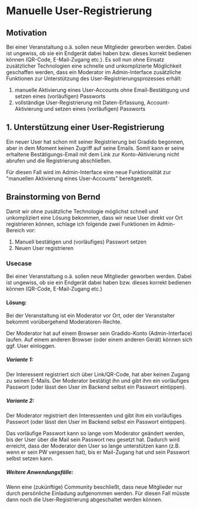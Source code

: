 # Manuelle User-Registrierung

## Motivation

Bei einer Veranstaltung o.ä. sollen neue Mitglieder geworben werden. Dabei ist ungewiss, ob sie ein Endgerät dabei haben bzw. dieses korrekt bedienen können (QR-Code, E-Mail-Zugang etc.). Es soll nun ohne Einsatz zusätzlicher Technologien eine schnelle und unkomplizierte Möglichkeit geschaffen werden, dass ein Moderator im Admin-Interface zusätzliche Funktionen zur Unterstützung des User-Registrierungsprozesses erhält:

1. manuelle Aktivierung eines User-Accounts ohne Email-Bestätigung und setzen eines (vorläufigen) Passworts
2. vollständige User-Registrierung mit Daten-Erfassung, Account-Aktivierung und setzen eines (vorläufigen) Passworts



## 1. Unterstützung einer User-Registrierung

Ein neuer User hat schon mit seiner Registrierung bei Gradido begonnen, aber in dem Moment keinen Zugriff auf seine Emails. Somit kann er seine erhaltene Bestätigungs-Email mit dem Link zur Konto-Aktivierung nicht abrufen und die Registrierung abschließen.

Für diesen Fall wird im Admin-Interface eine neue Funktionalität zur "manuellen Aktivierung eines User-Accounts" bereitgestellt.





## Brainstorming von Bernd


Damit wir ohne zusätzliche Technologie möglichst schnell und unkompliziert eine Lösung bekommen, dass wir neue User direkt vor Ort registrieren können, schlage ich folgende zwei Funktionen im Admin-Bereich vor:

1. Manuell bestätigen und (vorläufiges) Passwort setzen
2. Neuen User registrieren

### Usecase

Bei einer Veranstaltung o.ä. sollen neue Mitglieder geworben werden. Dabei ist ungewiss, ob sie ein Endgerät dabei haben bzw. dieses korrekt bedienen können (QR-Code, E-Mail-Zugang etc.)

#### Lösung:

Bei der Veranstaltung ist ein Moderator vor Ort, oder der Veranstalter bekommt vorübergehend Moderatoren-Rechte.

Der Moderator hat auf einem Browser sein Gradido-Konto (Admin-Interface) laufen. Auf einem anderen Browser (oder einem anderen Gerät) können sich ggf. User einloggen.

##### Variante 1:

Der Interessent registriert sich über Link/QR-Code, hat aber keinen Zugang zu seinen E-Mails. Der Moderator bestätigt ihn und gibt ihm ein vorläufiges Passwort (oder lässt den User im Backend  selbst ein Passwort eintippen).

##### Variante 2:

Der Moderator registriert den Interessenten und gibt ihm ein vorläufiges Passwort (oder lässt den User  im Backend  selbst ein Passwort eintippen).

Das vorläufige Passwort kann so lange vom Moderator geändert werden, bis der User über die Mail sein Passwort neu gesetzt hat.  Dadurch wird erreicht, dass der Moderator den User so lange unterstützen kann (z.B. wenn er sein PW vergessen hat), bis er Mail-Zugang hat und sein Passwort selbst setzen kann.

##### Weitere Anwendungsfälle:

Wenn eine (zukünftige) Community beschließt, dass neue Mitglieder nur durch persönliche Einladung aufgenommen werden. Für diesen Fall müsste dann noch die User-Registrierung abgeschaltet werden können.
